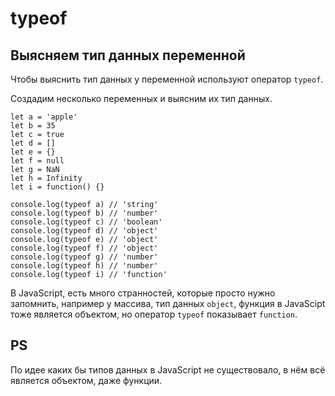 # typeof
## Выясняем тип данных переменной

Чтобы выяснить тип данных у переменной используют оператор `typeof`.

Создадим несколько переменных и выясним их тип данных.

    let a = 'apple'
    let b = 35
    let c = true
    let d = []
    let e = {}
    let f = null
    let g = NaN
    let h = Infinity
    let i = function() {}

    console.log(typeof a) // 'string'
    console.log(typeof b) // 'number'
    console.log(typeof c) // 'boolean'
    console.log(typeof d) // 'object'
    console.log(typeof e) // 'object'
    console.log(typeof f) // 'object'
    console.log(typeof g) // 'number'
    console.log(typeof h) // 'number'
    console.log(typeof i) // 'function'

В JavaScript, есть много странностей, которые просто нужно запомнить, например у массива, тип данных `object`, функция в JavaScipt тоже является объектом, но оператор `typeof` показывает `function`.

## PS
По идее каких бы типов данных в JavaScript не существовало, в нём всё является объектом, даже функции.
